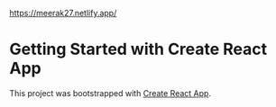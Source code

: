 https://meerak27.netlify.app/

# Getting Started with Create React App
This project was bootstrapped with [Create React App](https://github.com/facebook/create-react-app).

